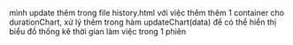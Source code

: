 mình update thêm trong file history.html với việc thêm thêm 1 container cho durationChart, xử lý thêm trong hàm updateChart(data) để có thể hiển thị biểu đồ thống kê thời gian làm việc trong 1 phiên
